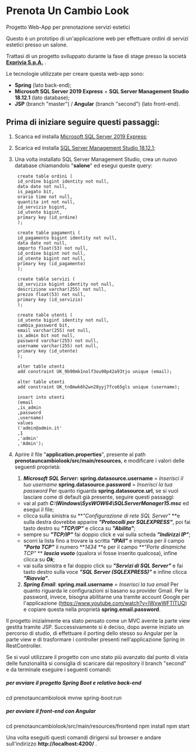 # Prenota Un Cambio Look

Progetto Web-App per prenotazione servizi estetici

Questo è un prototipo di un'applicazione web per effettuare ordini di servizi estetici presso un salone.

Trattasi di un progetto sviluppato durante la fase di stage presso la società [**Exprivia S.p.A.**](https://www.exprivia.it/it/ "Exprivia S.p.A.") .

Le tecnologie utilizzate per creare questa web-app sono:

- **Spring** (lato back-end);
- **Microsoft SQL Server 2019 Express** + **SQL Server Management Studio 18.12.1** (lato database);
- **JSP** (branch "master") / **Angular** (branch "second") (lato front-end).

## Prima di iniziare seguire questi passaggi:

1. Scarica ed installa [Microsoft SQL Server 2019 Express](https://www.microsoft.com/it-it/download/details.aspx?id=101064 "Microsoft SQL Server 2019 Express");
2. Scarica ed installa [SQL Server Management Studio 18.12.1](https://go.microsoft.com/fwlink/?linkid=2199013&clcid=0x410 "SQL Server Management Studio 18.12.1");
3. Una volta installato SQL Server Management Studio, crea un nuovo database chiamandolo "**salone**" ed esegui queste query:

		create table ordini (
		id_ordine bigint identity not null,
		data date not null,
		is_pagato bit,
		orario time not null,
		quantita int not null,
		id_servizio bigint,
		id_utente bigint,
		primary key (id_ordine)
		);
		
		create table pagamenti (
		id_pagamento bigint identity not null,
		data date not null,
		importo float(53) not null,
		id_ordine bigint not null,
		id_utente bigint not null,
		primary key (id_pagamento)
		);
		
		create table servizi (
		id_servizio bigint identity not null,
		descrizione varchar(255) not null,
		prezzo float(53) not null,
		primary key (id_servizio)
		);
		
		create table utenti (
		id_utente bigint identity not null,
		cambia_password bit,
		email varchar(255) not null,
		is_admin bit not null,
		password varchar(255) not null,
		username varchar(255) not null,
		primary key (id_utente)
		);
		
		alter table utenti
		add constraint UK_9b90mk1nolf3ou90p42a93tjo unique (email);
		
		alter table utenti
		add constraint UK_tn8mwk6h2wn28yyj7fco65gls unique (username);
		
		insert into utenti
		(email
		,is_admin
		,password
		,username)
		values
		('admin@admin.it'
		,1
		,'admin'
		,'Admin');
		
4. Aprire il file "**application.properties**", presente al path **prenotauncambiolook/src/main/resources**, e modificare i valori delle seguenti proprietà: 

   1) ***Microsoft SQL Server*:**
   **spring.datasource.username** = *Inserisci il tuo username*
   **spring.datasource.password** = *Inserisci la tua password*
   Per quanto riguarda **spring.datasource.url**, se si vuol lasciare come di default già presente, seguire questi passaggi:
   - vai al path ***C:\Windows\SysWOW64\SQLServerManager15.msc*** ed esegui il file; 
   - clicca sulla sinistra su ***"Configurazione di rete SQL Server"* **e sulla destra dovrebbe apparire ***"Protocolli per SQLEXPRESS"***, poi fai tasto destro su ***"TCP/IP"*** e clicca su ***"Abilita"***; 
   - sempre su ***"TCP/IP"*** fai doppio click e vai sulla scheda ***"Indirizzi IP"***; 
   - scorri la lista fino a trovare la scritta ***"IPAll"*** e imposta per il campo ***"Porta TCP"*** il numero ***1434* **e per il campo ***"Porte dinamiche TCP"* ** ***lascia vuoto*** (qualora vi fosse inserito qualcosa), infine clicca su ***Ok***; 
   - vai sulla sinistra e fai doppio click su ***"Servizi di SQL Server"*** e fai tasto destro sulla voce ***"SQL Server (SQLEXPRESS)"*** e infine clicca ***"Riavvia"***.
   
   2) ***Spring Email***:
   **spring.mail.username** = *Inserisci la tua email*
   Per quanto riguarda le configurazioni si basano su provider Gmail.
   Per la password, invece, bisogna abilitarne una tramite account Google per l'applicazione (https://www.youtube.com/watch?v=IWxwWFTlTUQ) e copiare questa nella proprietà **spring.email.password**.

Il progetto inizialmente era stato pensato come un MVC avente la parte view gestita tramite JSP.
Successivamente si è deciso, dopo averne iniziato un percorso di studio, di effettuare il porting dello stesso su Angular per la parte view e di trasformare i controller presenti nell'applicazione Spring in RestController.

Se si vuol utilizzare il progetto con uno stato più avanzato dal punto di vista delle funzionalità si consiglia di scaricare dal repository il branch "second" e da terminale eseguire i seguenti comandi:

##### per avviare il progetto Spring Boot e relativo back-end
cd prenotauncambiolook
mvnw spring-boot:run
##### per avviare il front-end con Angular
cd prenotauncambiolook/src/main/resources/frontend
npm install
npm start

Una volta eseguiti questi comandi dirigersi sul browser e andare sull'indirizzo **http://localhost:4200/** .